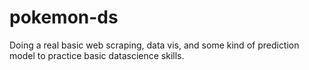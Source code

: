 # pokemon-ds

Doing a real basic web scraping, data vis, and some kind of prediction model to practice basic datascience skills.
